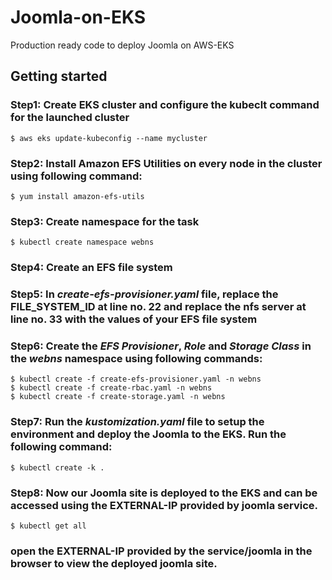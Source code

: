 # Joomla-on-EKS
Production ready code to deploy Joomla on AWS-EKS

## Getting started
### Step1: Create EKS cluster and configure the kubeclt command for the launched cluster
`$ aws eks update-kubeconfig --name mycluster`
### Step2: Install Amazon EFS Utilities on every node in the cluster using following command:
`$ yum install amazon-efs-utils`
### Step3: Create namespace for the task
`$ kubectl create namespace webns`
### Step4: Create an EFS file system
### Step5: In *create-efs-provisioner.yaml* file, replace the <Strong>FILE_SYSTEM_ID</strong> at line no. 22 and replace the <strong>nfs server</strong> at line no. 33 with the values of your EFS file system
### Step6: Create the *EFS Provisioner*, *Role* and *Storage Class* in the *webns* namespace using following commands:
`$ kubectl create -f create-efs-provisioner.yaml -n webns` <br>
`$ kubectl create -f create-rbac.yaml -n webns` <br>
`$ kubectl create -f create-storage.yaml -n webns`
### Step7: Run the *kustomization.yaml* file to setup the environment and deploy the Joomla to the EKS. Run the following command:
`$ kubectl create -k .`
### Step8: Now our Joomla site is deployed to the EKS and can be accessed using the <strong>EXTERNAL-IP</strong> provided by joomla service.
`$ kubectl get all`<br>
### open the <strong>EXTERNAL-IP</strong> provided by the <strong>service/joomla</strong> in the browser to view the deployed joomla site.